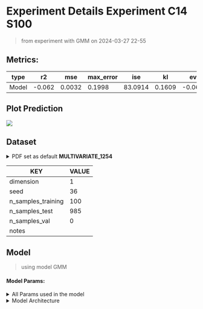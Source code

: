 # Experiment Details Experiment C14 S100
> from experiment with GMM
> on 2024-03-27 22-55
## Metrics:
                                                                    
| type  | r2     | mse    | max_error | ise     | kl     | evs     |
|-------|--------|--------|-----------|---------|--------|---------|
| Model | -0.062 | 0.0032 | 0.1998    | 83.0914 | 0.1609 | -0.0616 |
                                                                    
## Plot Prediction

<img src="/Users/duccio/Documents/GitHub/Gaussian-Mixture-Neural-Network/script/utils/../../result/GMM/5075ab Experiment C14 
S100/pdf_5075ab.png">

## Dataset

<details><summary>PDF set as default <b>MULTIVARIATE_1254</b></summary>

#### Dimension 1
                                      
| type        | rate | weight |      |
|-------------|------|--------|------|
| exponential | 1    | 0.2    |      |
| logistic    | 4    | 0.8    | 0.25 |
| logistic    | 5.5  | 0.7    | 0.3  |
| exponential | -1   | 0.25   | -10  |
                                      
</details>
                              
| KEY                | VALUE |
|--------------------|-------|
| dimension          | 1     |
| seed               | 36    |
| n_samples_training | 100   |
| n_samples_test     | 985   |
| n_samples_val      | 0     |
| notes              |       |
                              
## Model
> using model GMM
#### Model Params:
<details><summary>All Params used in the model </summary>

                            
| KEY          | VALUE     |
|--------------|-----------|
| n_components | 4         |
| n_init       | 100       |
| max_iter     | 100       |
| init_params  | k-means++ |
| random_state | 85        |
                            
</details>

<details><summary>Model Architecture </summary>

GaussianMixture(init_params='k-means++', n_components=4, n_init=100,
                random_state=85)
</details>

